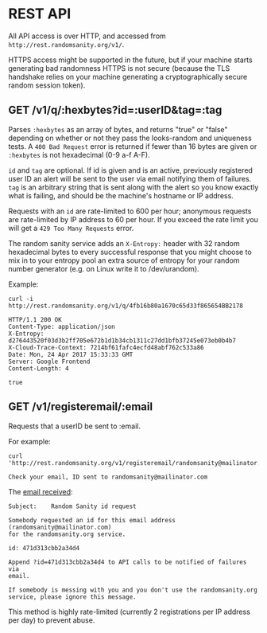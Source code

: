 # REST API

All API access is over HTTP, and accessed from
`http://rest.randomsanity.org/v1/`.

HTTPS access might be supported in the future, but if your machine starts
generating bad randomness HTTPS is not secure (because the TLS
handshake relies on your machine generating a cryptographically secure
random session token).

## GET /v1/q/:hexbytes?id=:userID&tag=:tag

Parses `:hexbytes` as an array of bytes, and returns "true" or "false"
depending on whether or not they pass the looks-random and uniqueness
tests. A `400 Bad Request` error is returned if fewer than 16 bytes
are given or `:hexbytes` is not hexadecimal (0-9 a-f A-F).

`id` and `tag` are optional. If id is given and is an active, previously
registered user ID an alert will be sent to the user via email
notifying them of failures. `tag` is an arbitrary string that is sent
along with the alert so you know exactly what is failing, and should
be the machine's hostname or IP address.

Requests with an `id` are rate-limited to 600 per hour; anonymous
requests are rate-limited by IP address to 60 per hour. If you exceed
the rate limit you will get a `429 Too Many Requests` error.

The random sanity service adds an `X-Entropy:` header with 32 random
hexadecimal bytes to every successful response that you might choose
to mix in to your entropy pool an extra source of entropy for your
random number generator (e.g. on Linux write it to /dev/urandom).

Example:

```
curl -i http://rest.randomsanity.org/v1/q/4fb16b80a1670c65d33f865654BB2178

HTTP/1.1 200 OK
Content-Type: application/json
X-Entropy: d276443520f03d3b2ff705e672b1d1b34cb1311c27dd1bfb37245e073eb0b4b7
X-Cloud-Trace-Context: 7214bf61fafc4ecfd48abf762c533a86
Date: Mon, 24 Apr 2017 15:33:33 GMT
Server: Google Frontend
Content-Length: 4

true
```

## GET /v1/registeremail/:email

Requests that a userID be sent to :email.

For example:

```
curl 'http://rest.randomsanity.org/v1/registeremail/randomsanity@mailinator.com'

Check your email, ID sent to randomsanity@mailinator.com
```

The [email received](https://www.mailinator.com/inbox2.jsp?public_to=randomsanity#/#public_showmaildiv):

```
Subject:	Random Sanity id request

Somebody requested an id for this email address 
(randomsanity@mailinator.com)
for the randomsanity.org service.

id: 471d313cbb2a34d4

Append ?id=471d313cbb2a34d4 to API calls to be notified of failures via 
email.

If somebody is messing with you and you don't use the randomsanity.org
service, please ignore this message.

```


This method is highly rate-limited (currently 2 registrations per IP address per day) to prevent abuse.
